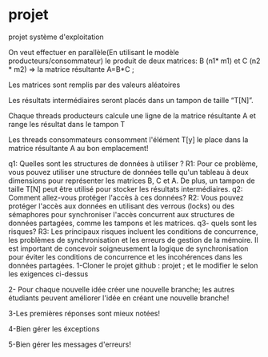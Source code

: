 # projet
projet système d'exploitation

On veut effectuer en parallèle(En utilisant le modèle producteurs/consommateur) le produit de deux matrices: 
B (n1* m1)  et C (n2 * m2) ⇒ la matrice résultante A=B*C ;

Les matrices sont remplis par des valeurs aléatoires

Les résultats intermédiaires seront placés dans un tampon de taille “T[N]”.

Chaque threads producteurs calcule une ligne de la matrice résultante A et range les résultat dans le tampon T

Les threads consommateurs consomment l'élément T[y]  le place dans la matrice résultante A  au bon emplacement!

q1: Quelles sont les structures de données à utiliser ?
R1: Pour ce problème, vous pouvez utiliser une structure de données telle qu'un tableau à deux dimensions pour représenter les matrices B, C et A. De plus, un tampon de taille T[N] peut être utilisé pour stocker les résultats intermédiaires.
q2: Comment allez-vous protéger l'accès à ces données?
R2: Vous pouvez protéger l'accès aux données en utilisant des verrous (locks) ou des sémaphores pour synchroniser l'accès concurrent aux structures de données partagées, comme les tampons et les matrices.
q3- quels sont les risques?
R3: Les principaux risques incluent les conditions de concurrence, les problèmes de synchronisation et les erreurs de gestion de la mémoire. Il est important de concevoir soigneusement la logique de synchronisation pour éviter les conditions de concurrence et les incohérences dans les données partagées.
1-Cloner le projet github : projet  ; et le modifier le selon les exigences ci-dessus

2- Pour chaque nouvelle idée créer une nouvelle branche; les autres étudiants peuvent améliorer l'idée en créant une nouvelle branche!

3-Les premières réponses sont mieux notées!

4-Bien gérer les éxceptions 

5-Bien gérer les messages d'erreurs!

